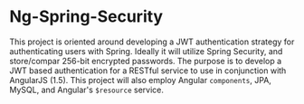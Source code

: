 # Ng-Spring-Security

This project is oriented around developing a JWT authentication strategy for authenticating users with Spring. Ideally it will utilize Spring Security, and store/compar 256-bit encrypted passwords. The purpose is to develop a JWT based authentication for a RESTful service to use in conjunction with AngularJS (1.5). This project will also employ Angular `components`, JPA, MySQL, and Angular's `$resource` service.
